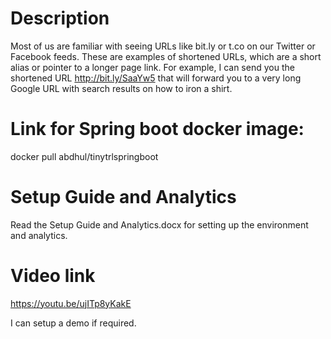 # Description
Most of us are familiar with seeing URLs like bit.ly or t.co on our Twitter or Facebook feeds. These are examples of shortened URLs, which are a short alias or pointer to a longer page link. For example, I can send you the shortened URL http://bit.ly/SaaYw5 that will forward you to a very long Google URL with search results on how to iron a shirt.

# Link for Spring boot docker image:
docker pull abdhul/tinytrlspringboot
# Setup Guide and Analytics
Read the Setup Guide and Analytics.docx for setting up the environment and analytics.
# Video link
https://youtu.be/ujITp8yKakE

I can setup a demo if required.

